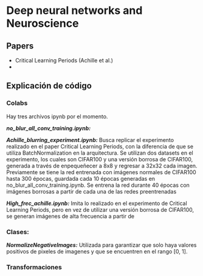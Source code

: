 # Deep neural networks and Neuroscience

## Papers

- Critical Learning Periods (Achille et al.)
-

## Explicación de código

### Colabs
Hay tres archivos ipynb por el momento.

***no_blur_all_conv_training.ipynb:***

***Achille_blurring_experiment.ipynb:*** Busca replicar el experimento realizado en el paper Critical Learning Periods, con la diferencia de que se utiliza BatchNormalization en la arquitectura. Se utilizan dos datasets en el experimento, los cuales son CIFAR100 y una versión borrosa de CIFAR100, generada a través de enpequeñecer a 8x8 y regresar a 32x32 cada imagen. Previamente se tiene la red entrenada con imágenes normales de CIFAR100 hasta 300 épocas, guardada cada 10 épocas generadas en no_blur_all_conv_training.ipynb. Se entrena la red durante 40 épocas con imágenes borrosas a partir de cada una de las redes preentrenadas

***High_frec_achille.ipynb:*** Imita lo realizado en el experimento de Critical Learning Periods, pero en vez de utilizar una versión borrosa de CIFAR100, se generan imágenes de alta frecuencia a partir de 

### Clases:
***NormalizeNegativeImages:***
    Utilizada para garantizar que solo haya valores positivos de pixeles de imagenes y que se encuentren en el rango [0, 1].

### Transformaciones
